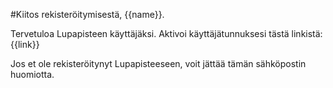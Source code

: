 #Kiitos rekisteröitymisestä, {{name}}.

Tervetuloa Lupapisteen käyttäjäksi. Aktivoi käyttäjätunnuksesi tästä linkistä: {{link}}

Jos et ole rekisteröitynyt Lupapisteeseen, voit jättää tämän sähköpostin huomiotta.
